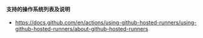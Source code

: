 <!--
 * @Author: findnr
 * @Date: 2024-05-03 09:00:42
 * @LastEditors: findnr
 * @LastEditTime: 2025-02-20 20:10:14
 * @Description: 
-->
#### 支持的操作系统列表及说明
- https://docs.github.com/en/actions/using-github-hosted-runners/using-github-hosted-runners/about-github-hosted-runners
